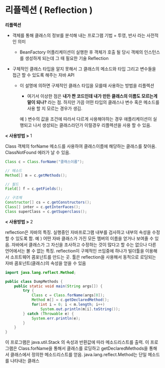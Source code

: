 # 리플렉션 ( Reflection )

**리플렉션**

- 객체를 통해 클래스의 정보를 분석해 내는 프로그램 기법 = 투영, 반사 라는 사전적인 의미
  - BeanFactory 어플리케이션이 실행한 후 객체가 호출 될 당시 객체의 인스턴스를 생성하게 되는데 그 때 필요한 기술 Reflection

- 구체적인 클래스 타입을 알지 못해서 그 클래스의 메소드와 타입 그리고 변수들을 접근 할 수 있도록 해주는 자바 API

  - 이 설명에 의하면 구제적인 클래스 타입을 모를때 사용하는 방법을 리플렉션

    - 여기서 이상한 점은 **내가 짠 코드인데 내가 만든 클래스의 이름도 모르는게 말이 되나?** 라는 점. 하지만 가끔 어떤 타입의 클래스나 변수 혹은 메소드를 사용 할 지 모르는 경우가 생김. 

    예 ) 변수의 값을 조건에 따라서 다르게 사용해야하는 경우 애플리케이션이 실행되고 나서 생성되는 클래스라던가 이럴경우 리플렉션을 사용 할 수 있음.

**< 사용방법 >** 1

Class 객체의 forName 메소드를 사용하여 클래스이름에 해당하는 클래스를 찾아옴. ClassNotFound 에러가 날 수 있음.

```java
Class c = Class.forName("클래스이름");

// 메소드
Method[] m = c.getMethods();

// 필드
Field[] f = c.getFields();

// 구조체
Constructor[] cs = c.getConstructors();
Class[] inter = c.getInterFaces();
Class superClass = c.getSuperclass();
```



**< 사용방법 >** 2

reflection은 자바의 특징. 실행중인 자바프로그램 내부를 검사하고 내부의 속성을 수정 할 수 있도록 함. 예 ) 어떤 자바 클래스가 가진 모든 멤버의 이름을 얻거나 보여줄 수 있음. 자바에서 클래스가 그 자신을 조사하고 수정하는 것이 많다고 할 수는 없으나 다른 언어에서는 볼 수 없는 특징. reflection이 구체적인 쓰임중에 하나가 빌더툴을 이용해서 소프트웨어 콤포넌트를 만드는 곳. 툴은 reflection을 사용해서 동적으로 로딩되는 자바 콤포넌트(클래스)의 속성을 얻을 수 있음

```java
import java.lang.reflect.Method;

public class DumpMethods {
	public static void main(String args[]) {
		try {
			Class c = Class.forName(args[0]);
			Method m[] = c.getDeclaredMethod();
			for(int i = 0; i < m.length; i++)
            	System.out.println(m[i].toString());
		} catch (Throwable e) {
			System.err.println(e);
		}
	}
}
```

이 프로그램은 java.util.Stack 의 속성과 반환값에 따라 메소드리스트를 출력. 이 프로그램은 Class.forName을 통해서 클래스를 로딩하고 getDeclaredMethods을 통해서 클래스에서 정의한 메소드리스트를 얻음. java.lang.reflect.Method는 단일 메소드를 나타내는 클래스
